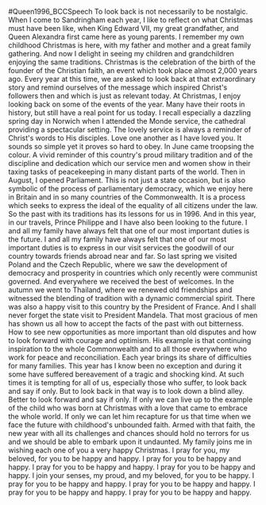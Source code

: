 #Queen1996_BCCSpeech
To look back is not necessarily to be nostalgic. When I come to Sandringham each year, I like to reflect on what Christmas must have been like, when King Edward VII, my great grandfather, and Queen Alexandra first came here as young parents. I remember my own childhood Christmas is here, with my father and mother and a great family gathering. And now I delight in seeing my children and grandchildren enjoying the same traditions. Christmas is the celebration of the birth of the founder of the Christian faith, an event which took place almost 2,000 years ago. Every year at this time, we are asked to look back at that extraordinary story and remind ourselves of the message which inspired Christ's followers then and which is just as relevant today. At Christmas, I enjoy looking back on some of the events of the year. Many have their roots in history, but still have a real point for us today. I recall especially a dazzling spring day in Norwich when I attended the Monde service, the cathedral providing a spectacular setting. The lovely service is always a reminder of Christ's words to His disciples. Love one another as I have loved you. It sounds so simple yet it proves so hard to obey. In June came troopsing the colour. A vivid reminder of this country's proud military tradition and of the discipline and dedication which our service men and women show in their taxing tasks of peacekeeping in many distant parts of the world. Then in August, I opened Parliament. This is not just a state occasion, but is also symbolic of the process of parliamentary democracy, which we enjoy here in Britain and in so many countries of the Commonwealth. It is a process which seeks to express the ideal of the equality of all citizens under the law. So the past with its traditions has its lessons for us in 1996. And in this year, in our travels, Prince Philippe and I have also been looking to the future. I and all my family have always felt that one of our most important duties is the future. I and all my family have always felt that one of our most important duties is to express in our visit services the goodwill of our country towards friends abroad near and far. So last spring we visited Poland and the Czech Republic, where we saw the development of democracy and prosperity in countries which only recently were communist governed. And everywhere we received the best of welcomes. In the autumn we went to Thailand, where we renewed old friendships and witnessed the blending of tradition with a dynamic commercial spirit. There was also a happy visit to this country by the President of France. And I shall never forget the state visit to President Mandela. That most gracious of men has shown us all how to accept the facts of the past with out bitterness. How to see new opportunities as more important than old disputes and how to look forward with courage and optimism. His example is that continuing inspiration to the whole Commonwealth and to all those everywhere who work for peace and reconciliation. Each year brings its share of difficulties for many families. This year has I know been no exception and during it some have suffered bereavement of a tragic and shocking kind. At such times it is tempting for all of us, especially those who suffer, to look back and say if only. But to look back in that way is to look down a blind alley. Better to look forward and say if only. If only we can live up to the example of the child who was born at Christmas with a love that came to embrace the whole world. If only we can let him recapture for us that time when we face the future with childhood's unbounded faith. Armed with that faith, the new year with all its challenges and chances should hold no terrors for us and we should be able to embark upon it undaunted. My family joins me in wishing each one of you a very happy Christmas. I pray for you, my beloved, for you to be happy and happy. I pray for you to be happy and happy. I pray for you to be happy and happy. I pray for you to be happy and happy. I join your senses, my proud, and my beloved, for you to be happy. I pray for you to be happy and happy. I pray for you to be happy and happy. I pray for you to be happy and happy. I pray for you to be happy and happy.

